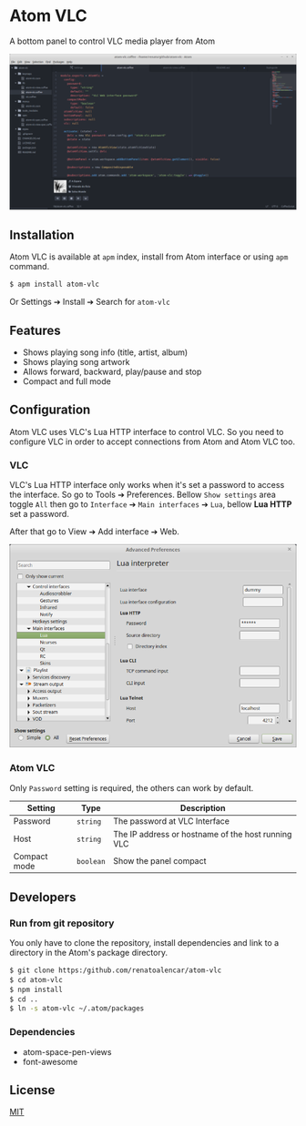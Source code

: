# Atom VLC

A bottom panel to control VLC media player from Atom

![Screenshot](atom-vlc-screenshot.png)

## Installation

Atom VLC is available at `apm` index, install from Atom
interface or using `apm` command.

```bash
$ apm install atom-vlc
```

Or Settings ➔ Install ➔ Search for `atom-vlc`

## Features

* Shows playing song info (title, artist, album)
* Shows playing song artwork
* Allows forward, backward, play/pause and stop
* Compact and full mode

## Configuration

Atom VLC uses VLC's Lua HTTP interface to control VLC. So
you need to configure VLC in order to accept connections
from Atom and Atom VLC too.

### VLC

VLC's Lua HTTP interface only works when it's set a
password to access the interface. So go to Tools ➔
Preferences. Bellow `Show settings` area toggle `All` then
go to `Interface` ➔ `Main interfaces` ➔ `Lua`, bellow **Lua HTTP** set
a password.

After that go to View ➔ Add interface ➔ Web.

![VLC Preferences](vlc-preferences.png)

### Atom VLC

Only `Password` setting is required, the others can work
by default.

Setting|Type|Description
---|---|---
Password|`string`|The password at VLC Interface
Host|`string`|The IP address or hostname of the host running VLC
Compact mode|`boolean`|Show the panel compact

## Developers

### Run from git repository

You only have to clone the repository, install dependencies
and link to a directory in the Atom's package directory.

```bash
$ git clone https:/github.com/renatoalencar/atom-vlc
$ cd atom-vlc
$ npm install
$ cd ..
$ ln -s atom-vlc ~/.atom/packages
```

### Dependencies

* atom-space-pen-views
* font-awesome

## License

[MIT](./LICENSE.md)
